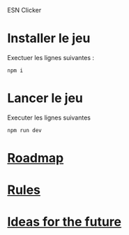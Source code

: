 ESN Clicker

# Installer le jeu

Exectuer les lignes suivantes :

```
npm i
```

# Lancer le jeu

Executer les lignes suivantes

```
npm run dev
```

# [Roadmap](doc/Roadmap.md)

# [Rules](doc/Game.md)

# [Ideas for the future](doc/Ideas.md)
